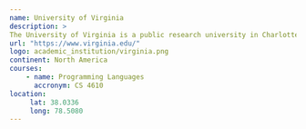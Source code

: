 ```yaml
---
name: University of Virginia 
description: >
The University of Virginia is a public research university in Charlottesville, Virginia. 
url: "https://www.virginia.edu/"
logo: academic_institution/virginia.png
continent: North America
courses:
    - name: Programming Languages
      accronym: CS 4610
location:
     lat: 38.0336
     long: 78.5080
---
```

